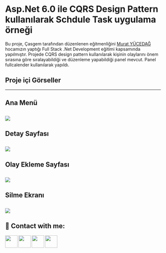 # Asp.Net 6.0 ile CQRS Design Pattern kullanılarak Schdule Task uygulama örneği
 
 Bu proje, Çasgem tarafından düzenlenen eğitmenliğini [Murat YÜCEDAĞ](https://www.udemy.com/user/murat-yucedag-3/) hocamızın yaptığı Full Stack .Net Development eğitimi kapsamında yapılmıştır.
Projede CQRS design pattern kullanılarak kişinin olaylarını önem sırasına göre sıralayabildiği ve düzenleme yapabildiği panel mevcut. Panel fullcalender kullanılarak yapıldı.

 ## Proje içi Görseller 
 ------------

## Ana Menü
![](https://i.hizliresim.com/t2bw0tt.png)
------------

## Detay Sayfası
![](https://i.hizliresim.com/6vz2sfo.png)
------------

## Olay Ekleme Sayfası
![](https://i.hizliresim.com/1niihto.png)
------------

## Silme Ekranı
![](https://i.hizliresim.com/i3am1lh.png)
------------

## 🔗 Contact with me:

[<img  align="left" width="40" src="https://i.hizliresim.com/exri7bb.png"  />][instagram]
[<img  align="left" width="40" src="https://i.hizliresim.com/f1rgvb3.png"  />][twitter]
[<img align="left"  width="40" src="https://i.hizliresim.com/3hvivrs.png"  />][linkedin]
[<img  align="left" width="40" src="https://i.hizliresim.com/9nz06zq.png"  />][gmail]

[instagram]: https://www.instagram.com/ugurfurkan64/
[twitter]: https://twitter.com/Furkanugur64
[linkedin]: https://www.linkedin.com/in/furkan-ugur64/
[gmail]: mailto:furkanugur64@gmail.com


